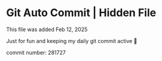 # Git Auto Commit | Hidden File

This file was added Feb 12, 2025

Just for fun and keeping my daily git commit active 🤪

commit number: 281727
